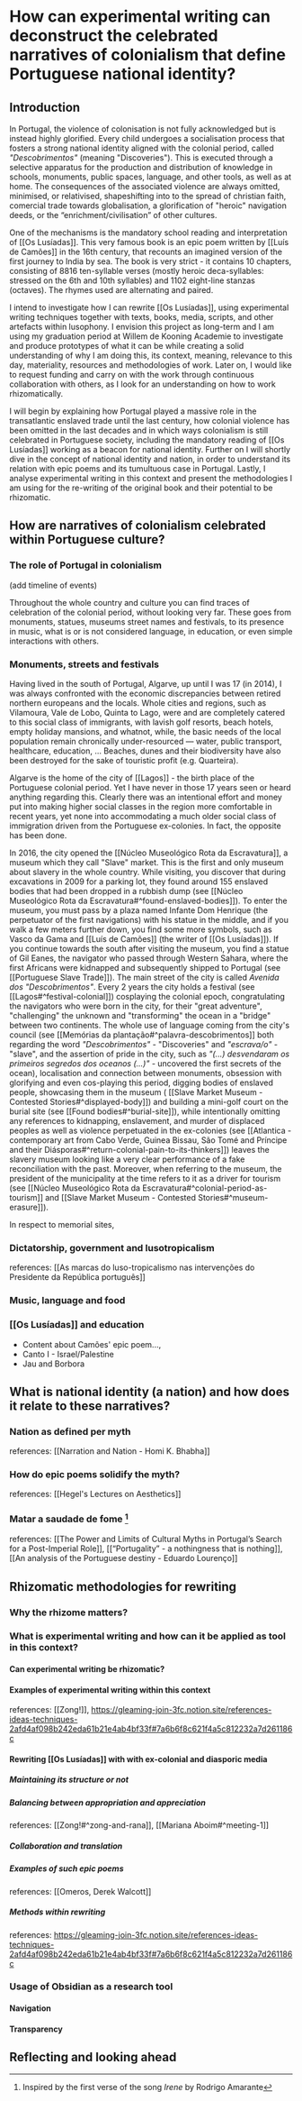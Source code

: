 # How can experimental writing can deconstruct the celebrated narratives of colonialism that define Portuguese national identity?

## Introduction

In Portugal, the violence of colonisation is not fully acknowledged but is instead highly glorified. Every child undergoes a socialisation process that fosters a strong national identity aligned with the colonial period, called *"Descobrimentos"* (meaning "Discoveries"). This is executed through a selective apparatus for the production and distribution of knowledge in schools, monuments, public spaces, language, and other tools, as well as at home. The consequences of the associated violence are always omitted, minimised, or relativised, shapeshifting into to the spread of christian faith, comercial trade towards globalisation, a glorification of "heroic" navigation deeds, or the “enrichment/civilisation” of other cultures. 

One of the mechanisms is the mandatory school reading and interpretation of [[Os Lusíadas]]. This very famous book is an epic poem written by [[Luís de Camões]] in the 16th century, that recounts an imagined version of the first journey to India by sea. The book is very strict - it contains 10 chapters, consisting of 8816 ten-syllable verses (mostly heroic deca-syllables: stressed on the 6th and 10th syllables) and 1102 eight-line stanzas (octaves). The rhymes used are alternating and paired. 

I intend to investigate how I can rewrite [[Os Lusíadas]], using experimental writing techniques together with texts, books, media, scripts, and other artefacts within lusophony. I envision this project as long-term and I am using my graduation period at Willem de Kooning Academie to investigate and produce prototypes of what it can be while creating a solid understanding of why I am doing this, its context, meaning, relevance to this day, materiality, resources and methodologies of work. Later on, I would like to request funding and carry on with the work through continuous collaboration with others, as I look for an understanding on how to work rhizomatically.

I will begin by explaining how Portugal played a massive role in the transatlantic enslaved trade until the last century, how colonial violence has been omitted in the last decades and in which ways colonialism is still celebrated in Portuguese society, including the mandatory reading of  [[Os Lusíadas]] working as a beacon for national identity. Further on I will shortly dive in the concept of national identity and nation, in order to understand its relation with epic poems and its tumultuous case in Portugal. Lastly, I analyse experimental writing in this context and present the methodologies I am using for the re-writing of the original book and their potential to be rhizomatic.

## How are narratives of colonialism celebrated within Portuguese culture?

### The role of Portugal in colonialism

(add timeline of events)

Throughout the whole country and culture you can find traces of celebration of the colonial period, without looking very far. These goes from monuments, statues, museums street names and festivals, to its presence in music, what is or is not considered language, in education, or even simple interactions with others.
### Monuments, streets and festivals

Having lived in the south of Portugal, Algarve, up until I was 17 (in 2014), I was always confronted with the economic discrepancies between retired northern europeans and the locals. Whole cities and regions, such as Vilamoura, Vale de Lobo, Quinta to Lago, were and are completely catered to this social class of immigrants, with lavish golf resorts, beach hotels, empty holiday mansions, and whatnot, while, the basic needs of the local population remain chronically under-resourced — water, public transport, healthcare, education, ... Beaches, dunes and their biodiversity have also been destroyed for the sake of touristic profit (e.g. Quarteira). 

Algarve is the home of the city of [[Lagos]] - the birth place of the Portuguese colonial period. Yet I have never in those 17 years seen or heard anything regarding this. Clearly there was an intentional effort and money put into making higher social classes in the region more comfortable in recent years, yet none into accommodating a much older social class of immigration driven from the Portuguese ex-colonies. In fact, the opposite has been done.

In 2016, the city opened the [[Núcleo Museológico Rota da Escravatura]], a museum which they call "Slave" market. This is the first and only museum about slavery in the whole country. While visiting, you discover that during excavations in 2009 for a parking lot, they found around 155 enslaved bodies that had been dropped in a rubbish dump (see [[Núcleo Museológico Rota da Escravatura#^found-enslaved-bodies]]). To enter the museum, you must pass by a plaza named Infante Dom Henrique (the perpetuator of the first navigations) with his statue in the middle, and if you walk a few meters further down, you find some more symbols, such as Vasco da Gama and [[Luís de Camões]] (the writer of [[Os Lusíadas]]). If you continue towards the south after visiting the museum, you find a statue of Gil Eanes, the navigator who passed through Western Sahara, where the first Africans were kidnapped and subsequently shipped to Portugal (see [[Portuguese Slave Trade]]). The main street of the city is called *Avenida dos "Descobrimentos"*. Every 2 years the city holds a festival (see [[Lagos#^festival-colonial]]) cosplaying the colonial epoch, congratulating the navigators who were born in the city, for their "great adventure", "challenging" the unknown and "transforming" the ocean in a "bridge" between two continents. The whole use of language coming from the city's council (see [[Memórias da plantação#^palavra-descobrimentos]] both regarding the word *"Descobrimentos"* - "Discoveries" and *"escrava/o"* - "slave", and the assertion of pride in the city, such as *"(...) desvendaram os primeiros segredos dos oceanos (...)"* - uncovered the first secrets of the ocean), localisation and connection between monuments, obsession with glorifying and even cos-playing this period, digging bodies of enslaved people, showcasing them in the museum ( [[Slave Market Museum - Contested Stories#^displayed-body]]) and building a mini-golf court on the burial site (see [[Found bodies#^burial-site]]), while intentionally omitting any references to kidnapping, enslavement, and murder of displaced peoples as well as violence perpetuated in the ex-colonies (see [[Atlantica - contemporary art from Cabo Verde, Guinea Bissau, São Tomé and Príncipe and their Diásporas#^return-colonial-pain-to-its-thinkers]]) leaves the slavery museum looking like a very clear performance of a fake reconciliation with the past. Moreover, when referring to the museum, the president of the municipality at the time refers to it as a driver for tourism (see [[Núcleo Museológico Rota da Escravatura#^colonial-period-as-tourism]] and [[Slave Market Museum - Contested Stories#^museum-erasure]]). 

In respect to memorial sites,  

### Dictatorship, government and lusotropicalism
references: [[As marcas do luso-tropicalismo nas intervenções do Presidente da República português]]
### Music, language and food

### **[[Os Lusíadas]]** and education
- Content about Camões' epic poem..., 
- Canto I - Israel/Palestine
- Jau and Borbora

## What is national identity (a nation) and how does it relate to these narratives?

### Nation as defined per myth
references: [[Narration and Nation - Homi K. Bhabha]]

### How do epic poems solidify the myth?
references: [[Hegel's Lectures on Aesthetics]]

### Matar a saudade de fome [^1]
references: [[The Power and Limits of Cultural Myths in Portugal’s Search for a Post-Imperial Role]], [[“Portugality” - a nothingness that is nothing]], [[An analysis of the Portuguese destiny - Eduardo Lourenço]]
 
## Rhizomatic methodologies for rewriting

### Why the rhizome matters?

### What is experimental writing and how can it be applied as tool in this context?

#### Can experimental writing be rhizomatic?

#### Examples of experimental writing within this context
references: [[Zong!]], https://gleaming-join-3fc.notion.site/references-ideas-techniques-2afd4af098b242eda61b21e4ab4bf33f#7a6b6f8c621f4a5c812232a7d261186c

#### Rewriting [[Os Lusíadas]] with with ex-colonial and diasporic media

##### Maintaining its structure or not
##### Balancing between appropriation and appreciation
references: [[Zong!#^zong-and-rana]], [[Mariana Aboim#^meeting-1]]
##### Collaboration and translation
##### Examples of such epic poems
references: [[Omeros, Derek Walcott]]
##### Methods within rewriting 
references: https://gleaming-join-3fc.notion.site/references-ideas-techniques-2afd4af098b242eda61b21e4ab4bf33f#7a6b6f8c621f4a5c812232a7d261186c

### Usage of Obsidian as a research tool

#### Navigation

#### Transparency

[^1]: Inspired by the first verse of the song *Irene* by Rodrigo Amarante 


## Reflecting and looking ahead